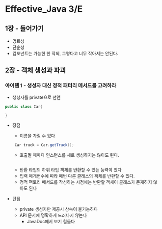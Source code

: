 # Effective_Java 3/E

## 1장 - 들어가기

- 명료성
- 단순성
- 컴포넌트는 가능한 한 작되, 그렇다고 너무 작아서는 안된다.

## 2장 - 객체 생성과 파괴

### 아이템 1 - 생성자 대신 정적 패터리 메서드를 고려하라

- 생성자를 private으로 선언

```java
public class Car{

}
```

- 장점

  - 이름을 가질 수 있다

  ```java
   Car truck = Car.getTruck();
  ```

  - 호출될 때마다 인스턴스를 새로 생성하지는 않아도 된다.

  ```

  ```

  - 반환 타입의 하위 타입 객체를 반환할 수 있는 능력이 있다
  - 입력 매개변수에 따라 매번 다른 클래스의 객체를 반환할 수 있다.
  - 정적 팩토리 메서드를 작성하는 시점에는 반환할 객체이 클래스가 존재하지 않아도 된다

- 단점
  - private 생성자만 제공시 상속이 불가능하다
  - API 문서에 명확하게 드러나지 않는다
    - JavaDoc에서 보기 힘들다
